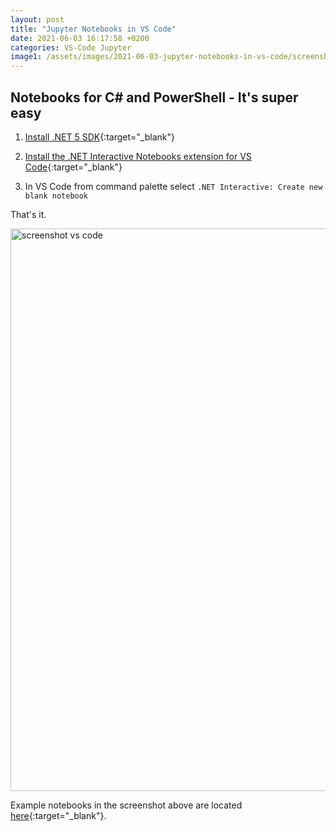 ```yaml
---
layout: post
title: "Jupyter Notebooks in VS Code"
date: 2021-06-03 16:17:58 +0200
categories: VS-Code Jupyter
image1: /assets/images/2021-06-03-jupyter-notebooks-in-vs-code/screenshot-vscode.png
---
```


[Project Jupyter]:https://jupyter.org/
[.Net 5]:https://dotnet.microsoft.com/download/dotnet/5.0
[.Net Interactive Extension]:https://marketplace.visualstudio.com/items?itemName=ms-dotnettools.dotnet-interactive-vscode
[Examples]:https://github.com/www42/AFT/tree/main/JupyterNotebooks


## Notebooks for C# and PowerShell - It's super easy

1. [Install .NET 5 SDK][.Net 5]{:target="_blank"}

2. [Install the .NET Interactive Notebooks extension for VS Code][.Net Interactive Extension]{:target="_blank"}

3. In VS Code from command palette select `.NET Interactive: Create new blank notebook`

That's it.

<img src="{{ page.image1 | relative_url }}" alt="screenshot vs code" width="900"/>

Example notebooks in the screenshot above are located [here][Examples]{:target="_blank"}.
